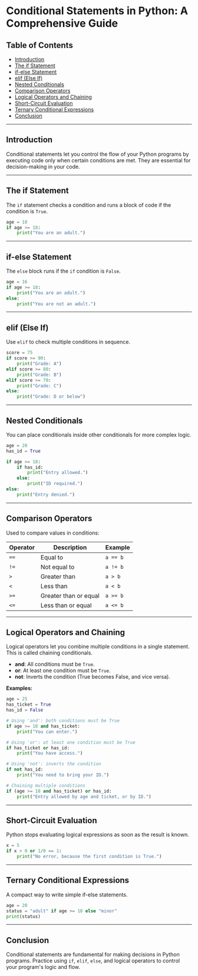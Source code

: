 # Conditional Statements in Python: A Comprehensive Guide

## Table of Contents

- [Introduction](#introduction)
- [The if Statement](#the-if-statement)
- [if-else Statement](#if-else-statement)
- [elif (Else If)](#elif-else-if)
- [Nested Conditionals](#nested-conditionals)
- [Comparison Operators](#comparison-operators)
- [Logical Operators and Chaining](#logical-operators-and-chaining)
- [Short-Circuit Evaluation](#short-circuit-evaluation)
- [Ternary Conditional Expressions](#ternary-conditional-expressions)
- [Conclusion](#conclusion)

---

## Introduction

Conditional statements let you control the flow of your Python programs by executing code only when certain conditions are met. They are essential for decision-making in your code.

---

## The if Statement

The `if` statement checks a condition and runs a block of code if the condition is `True`.

```python
age = 18
if age >= 18:
    print("You are an adult.")
```

---

## if-else Statement

The `else` block runs if the `if` condition is `False`.

```python
age = 16
if age >= 18:
    print("You are an adult.")
else:
    print("You are not an adult.")
```

---

## elif (Else If)

Use `elif` to check multiple conditions in sequence.

```python
score = 75
if score >= 90:
    print("Grade: A")
elif score >= 80:
    print("Grade: B")
elif score >= 70:
    print("Grade: C")
else:
    print("Grade: D or below")
```

---

## Nested Conditionals

You can place conditionals inside other conditionals for more complex logic.

```python
age = 20
has_id = True

if age >= 18:
    if has_id:
        print("Entry allowed.")
    else:
        print("ID required.")
else:
    print("Entry denied.")
```

---

## Comparison Operators

Used to compare values in conditions:

| Operator | Description           | Example  |
| -------- | --------------------- | -------- |
| `==`     | Equal to              | `a == b` |
| `!=`     | Not equal to          | `a != b` |
| `>`      | Greater than          | `a > b`  |
| `<`      | Less than             | `a < b`  |
| `>=`     | Greater than or equal | `a >= b` |
| `<=`     | Less than or equal    | `a <= b` |

---

## Logical Operators and Chaining

Logical operators let you combine multiple conditions in a single statement. This is called chaining conditionals.

- **and**: All conditions must be `True`.
- **or**: At least one condition must be `True`.
- **not**: Inverts the condition (True becomes False, and vice versa).

**Examples:**

```python
age = 25
has_ticket = True
has_id = False

# Using 'and': both conditions must be True
if age >= 18 and has_ticket:
    print("You can enter.")

# Using 'or': at least one condition must be True
if has_ticket or has_id:
    print("You have access.")

# Using 'not': inverts the condition
if not has_id:
    print("You need to bring your ID.")

# Chaining multiple conditions
if (age >= 18 and has_ticket) or has_id:
    print("Entry allowed by age and ticket, or by ID.")
```

---

## Short-Circuit Evaluation

Python stops evaluating logical expressions as soon as the result is known.

```python
x = 5
if x > 0 or 1/0 == 1:
    print("No error, because the first condition is True.")
```

---

## Ternary Conditional Expressions

A compact way to write simple if-else statements.

```python
age = 20
status = "adult" if age >= 18 else "minor"
print(status)
```

---

## Conclusion

Conditional statements are fundamental for making decisions in Python programs. Practice using `if`, `elif`, `else`, and logical operators to control your program's logic and flow.
